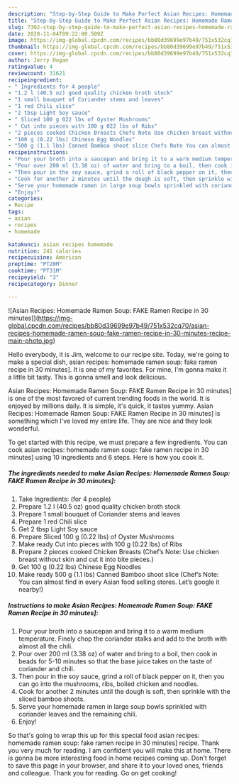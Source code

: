 ```yaml
---
description: "Step-by-Step Guide to Make Perfect Asian Recipes: Homemade Ramen Soup: FAKE Ramen Recipe in 30 minutes]"
title: "Step-by-Step Guide to Make Perfect Asian Recipes: Homemade Ramen Soup: FAKE Ramen Recipe in 30 minutes]"
slug: 7302-step-by-step-guide-to-make-perfect-asian-recipes-homemade-ramen-soup-fake-ramen-recipe-in-30-minutes
date: 2020-11-04T09:22:00.509Z
image: https://img-global.cpcdn.com/recipes/bb80d39699e97b49/751x532cq70/asian-recipes-homemade-ramen-soup-fake-ramen-recipe-in-30-minutes-recipe-main-photo.jpg
thumbnail: https://img-global.cpcdn.com/recipes/bb80d39699e97b49/751x532cq70/asian-recipes-homemade-ramen-soup-fake-ramen-recipe-in-30-minutes-recipe-main-photo.jpg
cover: https://img-global.cpcdn.com/recipes/bb80d39699e97b49/751x532cq70/asian-recipes-homemade-ramen-soup-fake-ramen-recipe-in-30-minutes-recipe-main-photo.jpg
author: Jerry Hogan
ratingvalue: 4
reviewcount: 31621
recipeingredient:
- " Ingredients for 4 people"
- "1.2 l (40.5 oz) good quality chicken broth stock"
- "1 small bouquet of Coriander stems and leaves"
- "1 red Chili slice"
- "2 tbsp Light Soy sauce"
- " Sliced 100 g 022 lbs of Oyster Mushrooms"
- " Cut into pieces with 100 g 022 lbs of Ribs"
- "2 pieces cooked Chicken Breasts Chefs Note Use chicken breast without skin and cut it into bite pieces"
- "100 g (0.22 lbs) Chinese Egg Noodles"
- "500 g (1.1 lbs) Canned Bamboo shoot slice Chefs Note You can almost find in every Asian food selling stores Lets google it nearby"
recipeinstructions:
- "Pour your broth into a saucepan and bring it to a warm medium temperature. Finely chop the coriander stalks and add to the broth with almost all the chili."
- "Pour over 200 ml (3.38 oz) of water and bring to a boil, then cook in beads for 5-10 minutes so that the base juice takes on the taste of coriander and chili."
- "Then pour in the soy sauce, grind a roll of black pepper on it, then you can go into the mushrooms, ribs, boiled chicken and noodles."
- "Cook for another 2 minutes until the dough is soft, then sprinkle with the sliced ​​bamboo shoots."
- "Serve your homemade ramen in large soup bowls sprinkled with coriander leaves and the remaining chili."
- "Enjoy!"
categories:
- Recipe
tags:
- asian
- recipes
- homemade

katakunci: asian recipes homemade 
nutrition: 241 calories
recipecuisine: American
preptime: "PT20M"
cooktime: "PT31M"
recipeyield: "3"
recipecategory: Dinner

---
```



![Asian Recipes: Homemade Ramen Soup: FAKE Ramen Recipe in 30 minutes]](https://img-global.cpcdn.com/recipes/bb80d39699e97b49/751x532cq70/asian-recipes-homemade-ramen-soup-fake-ramen-recipe-in-30-minutes-recipe-main-photo.jpg)

Hello everybody, it is Jim, welcome to our recipe site. Today, we're going to make a special dish, asian recipes: homemade ramen soup: fake ramen recipe in 30 minutes]. It is one of my favorites. For mine, I'm gonna make it a little bit tasty. This is gonna smell and look delicious.



Asian Recipes: Homemade Ramen Soup: FAKE Ramen Recipe in 30 minutes] is one of the most favored of current trending foods in the world. It is enjoyed by millions daily. It is simple, it's quick, it tastes yummy. Asian Recipes: Homemade Ramen Soup: FAKE Ramen Recipe in 30 minutes] is something which I've loved my entire life. They are nice and they look wonderful.


To get started with this recipe, we must prepare a few ingredients. You can cook asian recipes: homemade ramen soup: fake ramen recipe in 30 minutes] using 10 ingredients and 6 steps. Here is how you cook it.

<!--inarticleads1-->

##### The ingredients needed to make Asian Recipes: Homemade Ramen Soup: FAKE Ramen Recipe in 30 minutes]:

1. Take  Ingredients: (for 4 people)
1. Prepare 1.2 l (40.5 oz) good quality chicken broth stock
1. Prepare 1 small bouquet of Coriander stems and leaves
1. Prepare 1 red Chili slice
1. Get 2 tbsp Light Soy sauce
1. Prepare  Sliced ​​100 g (0.22 lbs) of Oyster Mushrooms
1. Make ready  Cut into pieces with 100 g (0.22 lbs) of Ribs
1. Prepare 2 pieces cooked Chicken Breasts (Chef’s Note: Use chicken breast without skin and cut it into bite pieces.)
1. Get 100 g (0.22 lbs) Chinese Egg Noodles
1. Make ready 500 g (1.1 lbs) Canned Bamboo shoot slice (Chef’s Note: You can almost find in every Asian food selling stores. Let’s google it nearby!)




<!--inarticleads2-->

##### Instructions to make Asian Recipes: Homemade Ramen Soup: FAKE Ramen Recipe in 30 minutes]:

1. Pour your broth into a saucepan and bring it to a warm medium temperature. Finely chop the coriander stalks and add to the broth with almost all the chili.
1. Pour over 200 ml (3.38 oz) of water and bring to a boil, then cook in beads for 5-10 minutes so that the base juice takes on the taste of coriander and chili.
1. Then pour in the soy sauce, grind a roll of black pepper on it, then you can go into the mushrooms, ribs, boiled chicken and noodles.
1. Cook for another 2 minutes until the dough is soft, then sprinkle with the sliced ​​bamboo shoots.
1. Serve your homemade ramen in large soup bowls sprinkled with coriander leaves and the remaining chili.
1. Enjoy!




So that's going to wrap this up for this special food asian recipes: homemade ramen soup: fake ramen recipe in 30 minutes] recipe. Thank you very much for reading. I am confident you will make this at home. There is gonna be more interesting food in home recipes coming up. Don't forget to save this page in your browser, and share it to your loved ones, friends and colleague. Thank you for reading. Go on get cooking!
